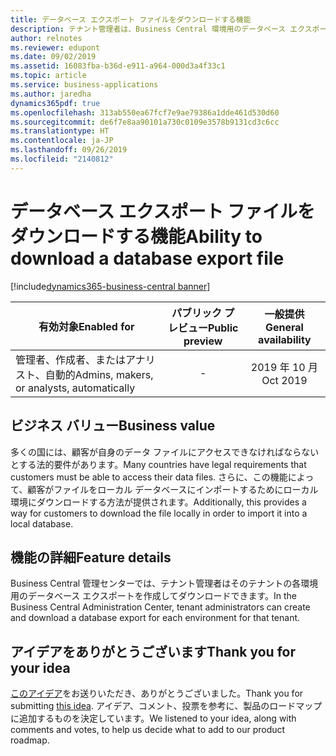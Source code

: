 ```yaml
---
title: データベース エクスポート ファイルをダウンロードする機能
description: テナント管理者は、Business Central 環境用のデータベース エクスポート ファイルをダウンロードできます。
author: relnotes
ms.reviewer: edupont
ms.date: 09/02/2019
ms.assetid: 16083fba-b36d-e911-a964-000d3a4f33c1
ms.topic: article
ms.service: business-applications
ms.author: jaredha
dynamics365pdf: true
ms.openlocfilehash: 313ab550ea67fcf7e9ae79386a1dde461d530d60
ms.sourcegitcommit: de6f7e8aa90101a730c0109e3578b9131cd3c6cc
ms.translationtype: HT
ms.contentlocale: ja-JP
ms.lasthandoff: 09/26/2019
ms.locfileid: "2140812"
---
```

# <a name="ability-to-download-a-database-export-file"></a><span data-ttu-id="3c4b8-103">データベース エクスポート ファイルをダウンロードする機能</span><span class="sxs-lookup"><span data-stu-id="3c4b8-103">Ability to download a database export file</span></span>
[!include[dynamics365-business-central banner](../includes/dynamics365-business-central.md)]

| <span data-ttu-id="3c4b8-104">有効対象</span><span class="sxs-lookup"><span data-stu-id="3c4b8-104">Enabled for</span></span>    |  <span data-ttu-id="3c4b8-105">パブリック プレビュー</span><span class="sxs-lookup"><span data-stu-id="3c4b8-105">Public preview</span></span> | <span data-ttu-id="3c4b8-106">一般提供</span><span class="sxs-lookup"><span data-stu-id="3c4b8-106">General availability</span></span> | 
| ---------- | :----------: |:----------: |
|<span data-ttu-id="3c4b8-107">管理者、作成者、またはアナリスト、自動的</span><span class="sxs-lookup"><span data-stu-id="3c4b8-107">Admins, makers, or analysts, automatically</span></span>|-| <span data-ttu-id="3c4b8-108">2019 年 10 月</span><span class="sxs-lookup"><span data-stu-id="3c4b8-108">Oct 2019</span></span>|


## <a name="business-value"></a><span data-ttu-id="3c4b8-109">ビジネス バリュー</span><span class="sxs-lookup"><span data-stu-id="3c4b8-109">Business value</span></span>
<!-- bv start -->
<span data-ttu-id="3c4b8-110">多くの国には、顧客が自身のデータ ファイルにアクセスできなければならないとする法的要件があります。</span><span class="sxs-lookup"><span data-stu-id="3c4b8-110">Many countries have legal requirements that customers must be able to access their data files.</span></span> <span data-ttu-id="3c4b8-111">さらに、この機能によって、顧客がファイルをローカル データベースにインポートするためにローカル環境にダウンロードする方法が提供されます。</span><span class="sxs-lookup"><span data-stu-id="3c4b8-111">Additionally, this provides a way for customers to download the file locally in order to import it into a local database.</span></span>
<!-- bv end -->



## <a name="feature-details"></a><span data-ttu-id="3c4b8-112">機能の詳細</span><span class="sxs-lookup"><span data-stu-id="3c4b8-112">Feature details</span></span>
<!--feature detail start -->
<span data-ttu-id="3c4b8-113">Business Central 管理センターでは、テナント管理者はそのテナントの各環境用のデータベース エクスポートを作成してダウンロードできます。</span><span class="sxs-lookup"><span data-stu-id="3c4b8-113">In the Business Central Administration Center, tenant administrators can create and download a database export for each environment for that tenant.</span></span>
<!--feature detail end -->











## <a name="thank-you-for-your-idea"></a><span data-ttu-id="3c4b8-114">アイデアをありがとうございます</span><span class="sxs-lookup"><span data-stu-id="3c4b8-114">Thank you for your idea</span></span>
<span data-ttu-id="3c4b8-115">[このアイデア](https://experience.dynamics.com/ideas/idea/?ideaid=7d2b14ec-1705-e811-80c0-00155d7c7f0c)をお送りいただき、ありがとうございました。</span><span class="sxs-lookup"><span data-stu-id="3c4b8-115">Thank you for submitting [this idea](https://experience.dynamics.com/ideas/idea/?ideaid=7d2b14ec-1705-e811-80c0-00155d7c7f0c).</span></span> <span data-ttu-id="3c4b8-116">アイデア、コメント、投票を参考に、製品のロードマップに追加するものを決定しています。</span><span class="sxs-lookup"><span data-stu-id="3c4b8-116">We listened to your idea, along with comments and votes, to help us decide what to add to our product roadmap.</span></span>
